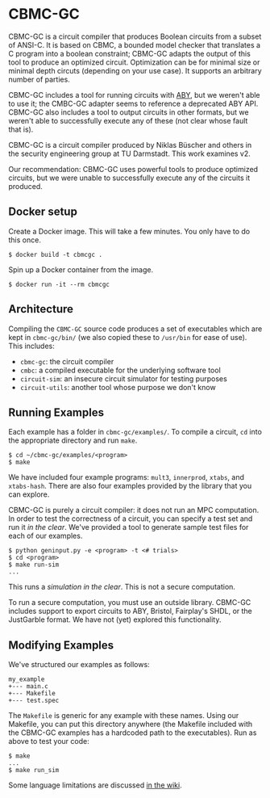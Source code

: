 # CBMC-GC

CBMC-GC is a circuit compiler that produces Boolean circuits from a subset of ANSI-C. It is based on CBMC, a bounded model checker that translates a C program into a boolean constraint; CBMC-GC adapts the output of this tool to produce an optimized circuit. 
Optimization can be for minimal size or minimal depth circuts (depending on your use case). It supports an arbitrary number of parties.

CBMC-GC includes a tool for running circuits with [ABY](https://github.com/MPC-SoK/frameworks/tree/master/aby), but we weren't able to use it; the CMBC-GC adapter seems to reference a deprecated ABY API. 
CBMC-GC also includes a tool to output circuits in other formats, but we weren't able to successfully execute any of these (not clear whose fault that is).

CBMC-GC is a circuit compiler produced by Niklas Büscher and others in the security engineering group at TU Darmstadt. This work examines v2.

Our recommendation: CBMC-GC uses powerful tools to produce optimized circuits, but we were unable to successfully execute any of the circuits it produced.

## Docker setup

Create a Docker image. This will take a few minutes. You only have to do this once.
```
$ docker build -t cbmcgc .
```
Spin up a Docker container from the image. 
```
$ docker run -it --rm cbmcgc 
```

## Architecture

Compiling the `CBMC-GC` source code produces a set of executables which are kept in `cbmc-gc/bin/` (we also copied these to `/usr/bin` for ease of use). This includes:
- `cbmc-gc`: the circuit compiler
- `cmbc`: a compiled executable for the underlying software tool
- `circuit-sim`: an insecure circuit simulator for testing purposes
- `circuit-utils`: another tool whose purpose we don't know


## Running Examples
Each example has a folder in `cbmc-gc/examples/`. To compile a circuit,
`cd` into the appropriate directory and run `make`. 

```
$ cd ~/cbmc-gc/examples/<program>
$ make
```

We have included four example programs: `mult3`, `innerprod`, `xtabs`, and
`xtabs-hash`. There are also four examples provided by the library that you can
explore.

CBMC-GC is purely a circuit compiler: it does not run an MPC computation. In order to test the correctness of a circuit, you can specify a test set and run it _in the clear_. We've provided a tool to generate sample test files for each of our examples.
```
$ python geninput.py -e <program> -t <# trials>
$ cd <program>
$ make run-sim
...
```
This runs a _simulation in the clear_. This is not a secure computation.

To run a secure computation, you must use an outside library. CBMC-GC includes
support to export circuits to ABY, Bristol, Fairplay's SHDL, or the JustGarble format. We have not (yet) explored this functionality.


## Modifying Examples
We've structured our examples as follows:
```
my_example
+--- main.c
+--- Makefile
+--- test.spec
```

The `Makefile` is generic for any example with these names. Using our Makefile,
you can put this directory anywhere (the Makefile included with the CBMC-GC
examples has a hardcoded path to the executables). Run as above to test
your code:

```
$ make
...
$ make run_sim
```

Some language limitations are discussed [in the wiki](https://github.com/bhemen/MPC_compilers/wiki/CBMC-GC-v2).


